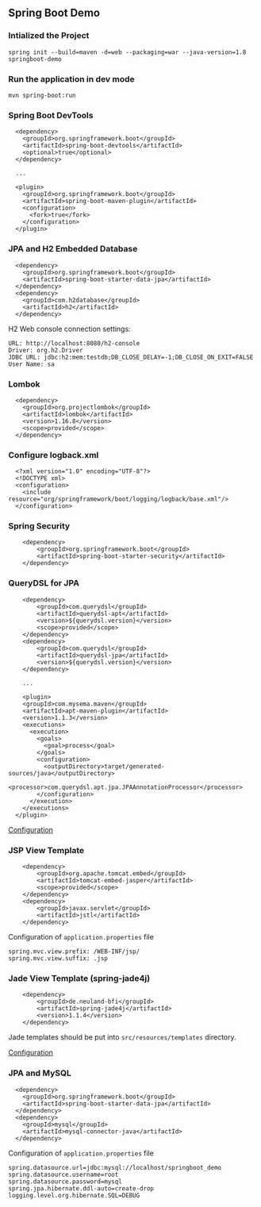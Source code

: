 ## Spring Boot Demo


### Intialized the Project

```
spring init --build=maven -d=web --packaging=war --java-version=1.8 springboot-demo

```

### Run the application in dev mode

```
mvn spring-boot:run

```

### Spring Boot DevTools

```
  <dependency>
    <groupId>org.springframework.boot</groupId>
    <artifactId>spring-boot-devtools</artifactId>
    <optional>true</optional>
  </dependency>
  
  ...
  
  <plugin>
    <groupId>org.springframework.boot</groupId>
    <artifactId>spring-boot-maven-plugin</artifactId>
    <configuration>
      <fork>true</fork>
    </configuration>
  </plugin>
```

### JPA and H2 Embedded Database 

```
  <dependency>
    <groupId>org.springframework.boot</groupId>
    <artifactId>spring-boot-starter-data-jpa</artifactId>
  </dependency>
  <dependency>
    <groupId>com.h2database</groupId>
    <artifactId>h2</artifactId>
  </dependency>
```

H2 Web console connection settings:

```
URL: http://localhost:8080/h2-console
Driver: org.h2.Driver
JDBC URL: jdbc:h2:mem:testdb;DB_CLOSE_DELAY=-1;DB_CLOSE_ON_EXIT=FALSE
User Name: sa
```

### Lombok

```
  <dependency>
    <groupId>org.projectlombok</groupId>
    <artifactId>lombok</artifactId>
    <version>1.16.8</version>
    <scope>provided</scope>
  </dependency>
```

### Configure logback.xml

```
  <?xml version="1.0" encoding="UTF-8"?>
  <!DOCTYPE xml>
  <configuration>
    <include resource="org/springframework/boot/logging/logback/base.xml"/>
  </configuration>
```

### Spring Security

```
	<dependency>
		<groupId>org.springframework.boot</groupId>
		<artifactId>spring-boot-starter-security</artifactId>
	</dependency>
```

### QueryDSL for JPA

```
	<dependency>
		<groupId>com.querydsl</groupId>
	  	<artifactId>querydsl-apt</artifactId>
	  	<version>${querydsl.version}</version>
	  	<scope>provided</scope>
	</dependency>	
	<dependency>
		<groupId>com.querydsl</groupId>
		<artifactId>querydsl-jpa</artifactId>
		<version>${querydsl.version}</version>
	</dependency>
	
	...
	
	<plugin>
    <groupId>com.mysema.maven</groupId>
    <artifactId>apt-maven-plugin</artifactId>
    <version>1.1.3</version>
    <executions>
      <execution>
        <goals>
          <goal>process</goal>
        </goals>
        <configuration>
          <outputDirectory>target/generated-sources/java</outputDirectory>
          <processor>com.querydsl.apt.jpa.JPAAnnotationProcessor</processor>
        </configuration>
      </execution>
    </executions>
  </plugin>	
```
[Configuration](http://www.querydsl.com/static/querydsl/latest/reference/html/ch02.html)


### JSP View Template

```
	<dependency>
		<groupId>org.apache.tomcat.embed</groupId>
		<artifactId>tomcat-embed-jasper</artifactId>
		<scope>provided</scope>
	</dependency>
	<dependency>
		<groupId>javax.servlet</groupId>
		<artifactId>jstl</artifactId>
	</dependency>	
```

Configuration of `application.properties` file

```
spring.mvc.view.prefix: /WEB-INF/jsp/
spring.mvc.view.suffix: .jsp
```


### Jade View Template (spring-jade4j)

```
	<dependency>
		<groupId>de.neuland-bfi</groupId>
		<artifactId>spring-jade4j</artifactId>
		<version>1.1.4</version>
	</dependency>
```

Jade templates should be put into `src/resources/templates` directory.

[Configuration](https://github.com/neuland/spring-jade4j)


### JPA and MySQL

```
  <dependency>
    <groupId>org.springframework.boot</groupId>
    <artifactId>spring-boot-starter-data-jpa</artifactId>
  </dependency>
  <dependency>
    <groupId>mysql</groupId>
    <artifactId>mysql-connector-java</artifactId>
  </dependency>
```

Configuration of `application.properties` file

```
spring.datasource.url=jdbc:mysql://localhost/springboot_demo
spring.datasource.username=root
spring.datasource.password=mysql
spring.jpa.hibernate.ddl-auto=create-drop
logging.level.org.hibernate.SQL=DEBUG
```